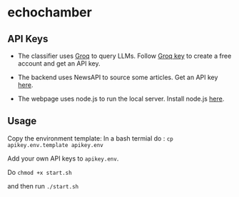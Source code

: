 # echochamber

## API Keys

* The classifier uses [Groq](https://groq.com/) to query LLMs. Follow [Groq key](https://console.groq.com/keys) to create a free account and get an API key.

* The backend uses NewsAPI to source some articles. Get an API key [here](https://newsapi.org/).

* The webpage uses node.js to run the local server. Install node.js [here](https://nodejs.org/en).

## Usage

Copy the environment template:
In a bash termial do : `cp apikey.env.template apikey.env`

Add your own API keys to `apikey.env`.

Do `chmod +x start.sh`

and then run `./start.sh`

